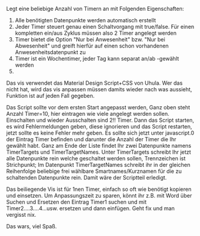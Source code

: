 Legt eine beliebige Anzahl von Timern an mit Folgenden Eigenschaften:
1. Alle benötigten Datenpunkte werden automatisch erstellt
2. Jeder Timer steuert genau einen Schaltvorgang mit true/false. Für einen kompletten ein/aus Zyklus müssen also 2 Timer angelegt werden
3.  Timer bietet die Option "Nur bei Anwesenheit" bzw. "Nur bei Abwesenheit" und greift hierfür auf einen schon vorhandenen Anwesenheitsdatenpunkt zu
4. Timer ist ein Wochentimer, jeder Tag kann separat an/ab -gewählt werden
5. 

Das vis verwendet das Material Design Script+CSS von Uhula. Wer das nicht hat, wird das vis anpassen müssen damits wieder nach was aussieht, Funktion ist auf jeden Fall gegeben.

Das Script sollte vor dem ersten Start angepasst werden, Ganz oben steht Anzahl Timer=10, hier eintragen wie viele angelegt werden sollen. Einschalten und wieder Ausschalten sind 2!! Timer. 
Dann das Script starten, es wird Fehlermeldungen geben, diese ignorieren und das Script restarten, jetzt sollte es keine Fehler mehr geben.
Es sollte sich jetzt unter javascript.0 der Eintrag Timer befinden und darunter die Anzahl der Timer die Ihr gewählt habt. Ganz am Ende der Liste findet Ihr zwei Datenpunkte namens TimerTargets und TimerTargetNames. Unter TimerTargets schreibt Ihr jetzt alle Datenpunkte rein welche geschaltet werden sollen, Trennzeichen ist Strichpunkt; Im Datenpunkt TimerTargetNames schreibt ihr in der gleichen Reihenfolge beliebige frei wählbare Smartnames/Kurznamen für die zu schaltenden Datenpunkte rein. Damit wäre der Scriptteil erledigt.

Das beiliegende Vis ist für 1nen Timer, einfach so oft wie benötigt kopieren und einsetzen. Um Anpassungszeit zu sparen, könnt ihr z.B. mit Word über Suchen und Ersetzen den Eintrag Timer1 suchen und mit Timer2....3....4...usw. ersetzen und dann einfügen. Geht fix und man vergisst nix.

Das wars, viel Spaß.